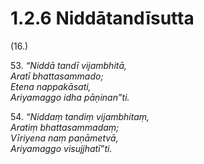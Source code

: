 

# 1.2.6 Niddātandīsutta




(16.)

53\. _“Niddā tandī vijambhitā,_  
_Aratī bhattasammado;_  
_Etena nappakāsati,_  
_Ariyamaggo idha pāṇinan”ti._  


54\. _“Niddaṃ tandiṃ vijambhitaṃ,_  
_Aratiṃ bhattasammadaṃ;_  
_Vīriyena naṃ paṇāmetvā,_  
_Ariyamaggo visujjhatī”ti._  




